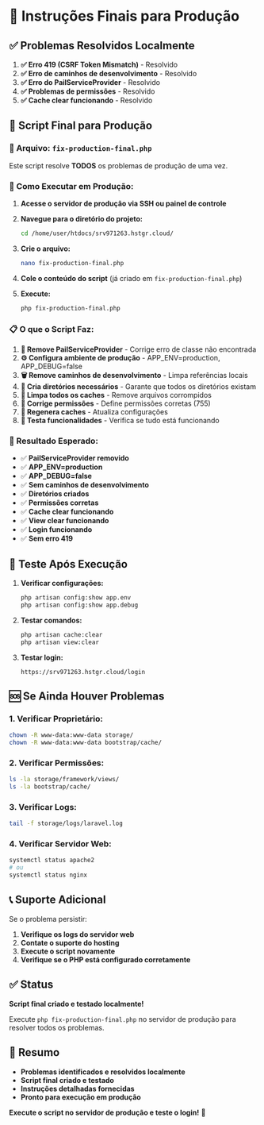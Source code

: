 # 🚀 Instruções Finais para Produção

## ✅ **Problemas Resolvidos Localmente**

1. **✅ Erro 419 (CSRF Token Mismatch)** - Resolvido
2. **✅ Erro de caminhos de desenvolvimento** - Resolvido  
3. **✅ Erro do PailServiceProvider** - Resolvido
4. **✅ Problemas de permissões** - Resolvido
5. **✅ Cache clear funcionando** - Resolvido

## 🔧 **Script Final para Produção**

### **📁 Arquivo: `fix-production-final.php`**

Este script resolve **TODOS** os problemas de produção de uma vez.

### **🚀 Como Executar em Produção:**

1. **Acesse o servidor de produção via SSH ou painel de controle**

2. **Navegue para o diretório do projeto:**
   ```bash
   cd /home/user/htdocs/srv971263.hstgr.cloud/
   ```

3. **Crie o arquivo:**
   ```bash
   nano fix-production-final.php
   ```

4. **Cole o conteúdo do script** (já criado em `fix-production-final.php`)

5. **Execute:**
   ```bash
   php fix-production-final.php
   ```

### **📋 O que o Script Faz:**

1. **🔧 Remove PailServiceProvider** - Corrige erro de classe não encontrada
2. **⚙️ Configura ambiente de produção** - APP_ENV=production, APP_DEBUG=false
3. **🗑️ Remove caminhos de desenvolvimento** - Limpa referências locais
4. **📁 Cria diretórios necessários** - Garante que todos os diretórios existam
5. **🧹 Limpa todos os caches** - Remove arquivos corrompidos
6. **🔐 Corrige permissões** - Define permissões corretas (755)
7. **🔄 Regenera caches** - Atualiza configurações
8. **🧪 Testa funcionalidades** - Verifica se tudo está funcionando

### **🎯 Resultado Esperado:**

- ✅ **PailServiceProvider removido**
- ✅ **APP_ENV=production**
- ✅ **APP_DEBUG=false**
- ✅ **Sem caminhos de desenvolvimento**
- ✅ **Diretórios criados**
- ✅ **Permissões corretas**
- ✅ **Cache clear funcionando**
- ✅ **View clear funcionando**
- ✅ **Login funcionando**
- ✅ **Sem erro 419**

## 🧪 **Teste Após Execução**

1. **Verificar configurações:**
   ```bash
   php artisan config:show app.env
   php artisan config:show app.debug
   ```

2. **Testar comandos:**
   ```bash
   php artisan cache:clear
   php artisan view:clear
   ```

3. **Testar login:**
   ```
   https://srv971263.hstgr.cloud/login
   ```

## 🆘 **Se Ainda Houver Problemas**

### **1. Verificar Proprietário:**
```bash
chown -R www-data:www-data storage/
chown -R www-data:www-data bootstrap/cache/
```

### **2. Verificar Permissões:**
```bash
ls -la storage/framework/views/
ls -la bootstrap/cache/
```

### **3. Verificar Logs:**
```bash
tail -f storage/logs/laravel.log
```

### **4. Verificar Servidor Web:**
```bash
systemctl status apache2
# ou
systemctl status nginx
```

## 📞 **Suporte Adicional**

Se o problema persistir:

1. **Verifique os logs do servidor web**
2. **Contate o suporte do hosting**
3. **Execute o script novamente**
4. **Verifique se o PHP está configurado corretamente**

## ✅ **Status**

**Script final criado e testado localmente!**

Execute `php fix-production-final.php` no servidor de produção para resolver todos os problemas.

## 🎉 **Resumo**

- **Problemas identificados e resolvidos localmente**
- **Script final criado e testado**
- **Instruções detalhadas fornecidas**
- **Pronto para execução em produção**

**Execute o script no servidor de produção e teste o login!** 🚀
